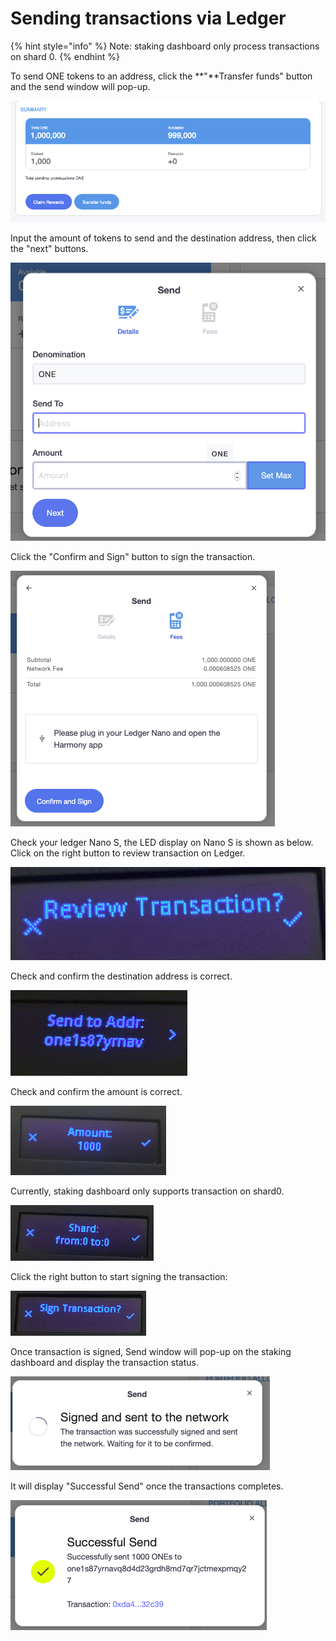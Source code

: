 # Sending transactions via Ledger

{% hint style="info" %}
Note: staking dashboard only process transactions on shard 0.
{% endhint %}

To send ONE tokens to an address, click the **"**Transfer funds" button and the send window will pop-up.

![](<../../../../../.gitbook/assets/image (76).png>)

Input the amount of tokens to send and the destination address, then click the "next" buttons.

![](<../../../../../.gitbook/assets/image (157) (1) (1).png>)

Click the "Confirm and Sign" button to sign the transaction.

![](<../../../../../.gitbook/assets/image (83).png>)

Check your ledger Nano S, the LED display on Nano S is shown as below.  Click on the right button to review transaction on Ledger.

![](<../../../../../.gitbook/assets/image (84).png>)

Check and confirm the destination address is correct.

![](<../../../../../.gitbook/assets/image (85).png>)

Check and confirm the amount is correct.

![](<../../../../../.gitbook/assets/image (86).png>)

Currently, staking dashboard only supports transaction on shard0.

![](<../../../../../.gitbook/assets/image (87).png>)

Click the right button to start signing the transaction:

![](<../../../../../.gitbook/assets/image (89).png>)

Once transaction is signed, Send window will pop-up on the staking dashboard and display the transaction status.

![](<../../../../../.gitbook/assets/image (69).png>)

 It will display "Successful Send" once the transactions completes.

![](<../../../../../.gitbook/assets/image (68).png>)
